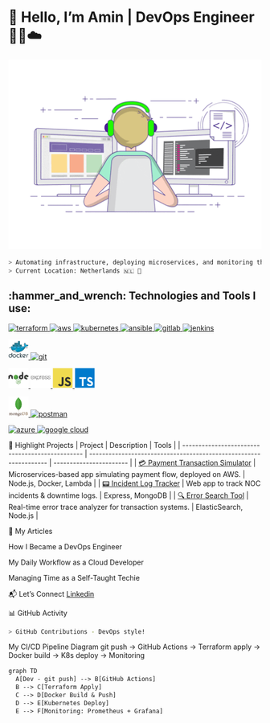 # 👋 Hello, I’m Amin | DevOps Engineer 👨‍💻☁️

<div align="center">
  <img src="devopsgif.gif" alt="DevOpsEngineerGIF">
</div>

```bash
> Automating infrastructure, deploying microservices, and monitoring the cloud ☁️
> Current Location: Netherlands 🇳🇱 💼
```

<h2 align="left">:hammer_and_wrench: Technologies and Tools I use:</h2>

<!-- DevOps Tools -->
<p align="left">
  <a href="https://www.terraform.io/" target="_blank">
    <img src="https://www.vectorlogo.zone/logos/terraformio/terraformio-icon.svg" alt="terraform" width="40" height="40"/>
  </a>
  <a href="https://aws.amazon.com/" target="_blank">
    <img src="https://www.vectorlogo.zone/logos/amazon_aws/amazon_aws-icon.svg" alt="aws" width="40" height="40"/>
  </a>
  <a href="https://kubernetes.io/" target="_blank">
    <img src="https://www.vectorlogo.zone/logos/kubernetes/kubernetes-icon.svg" alt="kubernetes" width="40" height="40"/>
  </a>
  <a href="https://www.ansible.com/" target="_blank">
    <img src="https://www.vectorlogo.zone/logos/ansible/ansible-icon.svg" alt="ansible" width="40" height="40"/>
  </a>
  <a href="https://about.gitlab.com/" target="_blank">
    <img src="https://www.vectorlogo.zone/logos/gitlab/gitlab-icon.svg" alt="gitlab" width="40" height="40"/>
  </a>
  <a href="https://www.jenkins.io/" target="_blank">
    <img src="https://www.vectorlogo.zone/logos/jenkins/jenkins-icon.svg" alt="jenkins" width="40" height="40"/>
  </a>
</p>

<!-- Containers & Version Control -->
<p align="left">
  <a href="https://www.docker.com/" target="_blank">
    <img src="https://raw.githubusercontent.com/devicons/devicon/master/icons/docker/docker-original-wordmark.svg" alt="docker" width="40" height="40"/>
  </a>
  <a href="https://git-scm.com/" target="_blank">
    <img src="https://www.vectorlogo.zone/logos/git-scm/git-scm-icon.svg" alt="git" width="40" height="40"/>
  </a>
</p>

<!-- Programming & Backend -->
<p align="left">
  <a href="https://nodejs.org/" target="_blank">
    <img src="https://raw.githubusercontent.com/devicons/devicon/master/icons/nodejs/nodejs-original-wordmark.svg" alt="nodejs" width="40" height="40"/>
  </a>
  <a href="https://expressjs.com/" target="_blank">
    <img src="https://raw.githubusercontent.com/devicons/devicon/master/icons/express/express-original-wordmark.svg" alt="express" width="40" height="40"/>
  </a>
  <a href="https://www.javascript.com/" target="_blank">
    <img src="https://raw.githubusercontent.com/devicons/devicon/master/icons/javascript/javascript-original.svg" alt="javascript" width="40" height="40"/>
  </a>
  <a href="https://typescriptlang.org" target="_blank">
    <img src="https://raw.githubusercontent.com/devicons/devicon/master/icons/typescript/typescript-original.svg" alt="typescript" width="40" height="40"/>
  </a>
</p>

<!-- Databases & APIs -->
<p align="left">
  <a href="https://www.mongodb.com/" target="_blank">
    <img src="https://raw.githubusercontent.com/devicons/devicon/master/icons/mongodb/mongodb-original-wordmark.svg" alt="mongodb" width="40" height="40"/>
  </a>
  <a href="https://www.postman.com/" target="_blank">
    <img src="https://www.vectorlogo.zone/logos/getpostman/getpostman-icon.svg" alt="postman" width="40" height="40"/>
  </a>
</p>

<!-- Cloud & Hosting -->
<p align="left">
  <a href="https://azure.microsoft.com/" target="_blank">
    <img src="https://www.vectorlogo.zone/logos/microsoft_azure/microsoft_azure-icon.svg" alt="azure" width="40" height="40"/>
  </a>
  <a href="https://cloud.google.com/" target="_blank">
    <img src="https://www.vectorlogo.zone/logos/google_cloud/google_cloud-icon.svg" alt="google cloud" width="40" height="40"/>
  </a>
</p>


🚀 Highlight Projects
| Project                                         | Description                                                       | Tools                   |
| ----------------------------------------------- | ----------------------------------------------------------------- | ----------------------- |
| [💳 Payment Transaction Simulator](https://...) | Microservices-based app simulating payment flow, deployed on AWS. | Node.js, Docker, Lambda |
| [📟 Incident Log Tracker](https://...)          | Web app to track NOC incidents & downtime logs.                   | Express, MongoDB        |
| [🔍 Error Search Tool](https://...)             | Real-time error trace analyzer for transaction systems.           | ElasticSearch, Node.js  |


📘 My Articles

How I Became a DevOps Engineer

My Daily Workflow as a Cloud Developer

Managing Time as a Self-Taught Techie


📬 Let’s Connect
[Linkedin](https://www.linkedin.com/in/mohammad-amin-amini)

📊 GitHub Activity
```bash
> GitHub Contributions - DevOps style!
```

My CI/CD Pipeline Diagram
git push → GitHub Actions → Terraform apply → Docker build → K8s deploy → Monitoring

```mermaid
graph TD
  A[Dev - git push] --> B[GitHub Actions]
  B --> C[Terraform Apply]
  C --> D[Docker Build & Push]
  D --> E[Kubernetes Deploy]
  E --> F[Monitoring: Prometheus + Grafana]
```
